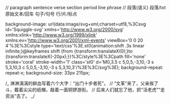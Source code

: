 // paragraph sentence verse section period line phrase
// 段落(语义) 段落/txt 原始文本/回车 句子/句号 行/片/标点

background-image: url(data:image/svg+xml;charset=utf8,%3Csvg id='Squiggle-svg' xmlns='http://www.w3.org/2000/svg' xmlns:xlink='http://www.w3.org/1999/xlink' xmlns:ev='http://www.w3.org/2001/xml-events' viewBox='0 0 20 4'%3E%3Cstyle type='text/css'%3E.st0{animation:shift .3s linear infinite;}@keyframes shift {from {transform:translateX(0);}to {transform:translateX(-20px);}}%3C/style%3E%3Cpath fill='none' stroke='coral' stroke-width='1' class='st0' d='M0,3.5 c 5,0,5,-3,10,-3 s 5,3,10,3 c 5,0,5,-3,10,-3 s 5,3,10,3'/%3E%3C/svg%3E);
background-repeat: repeat-x;
background-size: 33px 215px;

/_
淋淋漓漓的鲜血写着六个大字：“出门十步者死”。
// “文革”来了，父亲挨了斗，戴着尖尖的纸帽，敲着一面铜锣游街。
// 后来人们就忘了他，抓“活老虎”“走资派”去了。
_/
